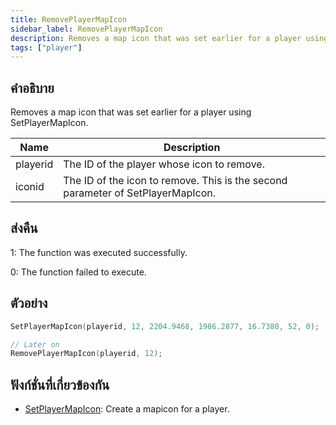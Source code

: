 ```yaml
---
title: RemovePlayerMapIcon
sidebar_label: RemovePlayerMapIcon
description: Removes a map icon that was set earlier for a player using SetPlayerMapIcon.
tags: ["player"]
---
```


## คำอธิบาย

Removes a map icon that was set earlier for a player using SetPlayerMapIcon.

| Name     | Description                                                                     |
| -------- | ------------------------------------------------------------------------------- |
| playerid | The ID of the player whose icon to remove.                                      |
| iconid   | The ID of the icon to remove. This is the second parameter of SetPlayerMapIcon. |

## ส่งคืน

1: The function was executed successfully.

0: The function failed to execute.

## ตัวอย่าง

```c
SetPlayerMapIcon(playerid, 12, 2204.9468, 1986.2877, 16.7380, 52, 0);

// Later on
RemovePlayerMapIcon(playerid, 12);
```

## ฟังก์ชั่นที่เกี่ยวข้องกัน

- [SetPlayerMapIcon](/docs/scripting/functions/SetPlayerMapIcon): Create a mapicon for a player.
